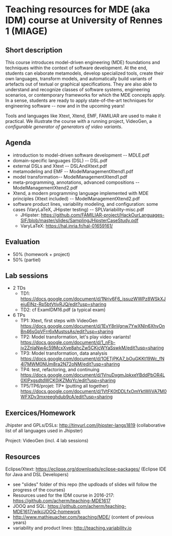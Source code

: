 # Teaching resources for MDE (aka IDM) course at University of Rennes 1 (MIAGE)

## Short description

This course introduces model-driven engineering (MDE) foundations and techniques within the context of software development. 
At the end, students can elaborate metamodels, develop specialized tools, create their own languages, transform models, and automatically build variants of artefacts out of textual or graphical specifications. 
They are also able to understand and recognize classes of software systems, engineering scenarios, or contemporary frameworks for which the MDE concepts apply. 
In a sense, students are ready to apply state-of-the-art techniques for engineering software -- now and in the upcoming years!

Tools and languages like Xtext, Xtend, EMF, FAMILIAR are used to make it practical. 
We illustrate the course with a running project, VideoGen, a *configurable generator of generators of video variants*.  

## Agenda 

* introduction to model-driven software development -- MDLE.pdf 
* domain-specific languages (DSL) -- DSL.pdf
* external DSLs and Xtext -- DSLAndXtext.pdf
* metamodeling and EMF -- ModelManagementXtend1.pdf 
* model transformation-- ModelManagementXtend1.pdf 
* meta-programming, annotations, advanced compositions -- ModelManagementXtend2.pdf 
* Xtend, a modern programming language implemented with MDE principles (Xtext included) -- ModelManagementXtend2.pdf
* software product lines, variability modeling, and configuration: some cases (VaryLaTeX, JHipster testing) -- SPLVariability-misc.pdf
  * JHipster: https://github.com/FAMILIAR-project/HackOurLanguages-SIF/blob/master/slides/SamplingJHipsterCaseStudy.pdf 
  * VaryLaTeX: https://hal.inria.fr/hal-01659161/

## Evaluation 

* 50% (homework + project)
* 50% (partiel) 

## Lab sessions 

* 2 TDs 
   * TD1: https://docs.google.com/document/d/1Nriv6F6_jssuzWWPz8WSkXJeiuElNz-Rp5btVtjyRJQ/edit?usp=sharing
   * TD2: cf ExamIDM16.pdf (a typical exam)
* 6 TPs
  * TP1: Xtext, first steps with VideoGen https://docs.google.com/document/d/1EvY8nVgnw7YwXNln6XhvOnBn46sGpVFrr6xMustssAs/edit?usp=sharing
  * TP2: Model transformation, let's play video variants! https://docs.google.com/document/d/1_nFb-jv2ZnIaNw4c59McxXve8ahcZw5CKjcWYaSswkM/edit?usp=sharing
  * TP3: Model transformation, data analysis https://docs.google.com/document/d/1OETjPKA7_bOuGKKt19Wc_fN4l7MWM0NUm8ra2N72oNM/edit?usp=sharing
  * TP4: test, refactoring, and continuing https://docs.google.com/document/d/1VnuDxgmJpkxeYBddPbOR4L0XIPxgsdtdWCK0jKZMqYc/edit?usp=sharing
  * TP5/TP6/projet: TP* (putting all together) https://docs.google.com/document/d/1VtFK0tDDLfxOmYktWliVA7M0WFXDv3mxreeghdub9cA/edit?usp=sharing


## Exercices/Homework 

Jhipster and GPLs/DSLs: http://tinyurl.com/jhipster-langs1819 (collaborative list of all languages used in Jhipster) 

Project: VideoGen (incl. 4 lab sessions)

## Resources 

Eclipse/Xtext: https://eclipse.org/downloads/eclipse-packages/ (Eclipse IDE for Java and DSL Developers)

* see "slides" folder of this repo (the updloads of slides will follow the progress of the courses)
* Resources used for the IDM course in 2016-217: https://github.com/acherm/teaching-MDE1617
* JOOQ and SQL: https://github.com/acherm/teaching-MDE1617/wiki/JOOQ-homework
* http://www.mathieuacher.com/teaching/MDE/ (content of previous years)
* variability and product lines: http://teaching.variability.io

